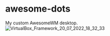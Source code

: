 # awesome-dots
My custom AwesomeWM desktop.
![VirtualBox_Framework_20_07_2022_18_32_33](https://user-images.githubusercontent.com/79030093/180035748-1ad6e505-f0ce-4bdd-962c-7224aca391fb.png)

